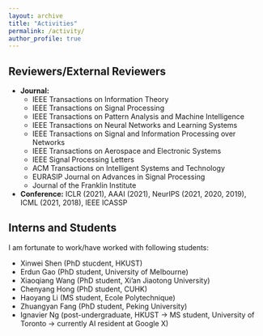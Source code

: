 ```yaml
---
layout: archive
title: "Activities"
permalink: /activity/
author_profile: true
---
```


Reviewers/External Reviewers
---
* **Journal:** 
    * IEEE Transactions on Information Theory
    * IEEE Transactions on Signal Processing 
    * IEEE Transactions on Pattern Analysis and Machine Intelligence
    * IEEE Transactions on Neural Networks and Learning Systems
    * IEEE Transactions on Signal and Information Processing over Networks
    * IEEE Transactions on Aerospace and Electronic Systems
    * IEEE Signal Processing Letters
    * ACM Transactions on Intelligent Systems and Technology
    * EURASIP Journal on Advances in Signal Processing
    * Journal of the Franklin Institute
* **Conference:** ICLR (2021), AAAI (2021), NeurIPS (2021, 2020, 2019), ICML (2021, 2018), IEEE ICASSP

Interns and Students 
---
I am fortunate to work/have worked with following students:

* Xinwei Shen (PhD stucdent, HKUST)
* Erdun Gao (PhD student, University of Melbourne)
* Xiaoqiang Wang (PhD student, Xi’an Jiaotong University)
* Chenyang Hong (PhD student, CUHK)
* Haoyang Li (MS student, Ecole Polytechnique)
* Zhuangyan Fang (PhD student, Peking University)
* Ignavier Ng (post-undergraduate, HKUST -> MS student, University of Toronto -> currently AI resident at Google X)

